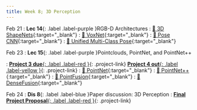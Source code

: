 ```yaml
---
title: Week 8; 3D Perception
---
```


Feb 21
: **Lec 14**{: .label .label-purple }RGB-D Architectures
  : [📃 3D ShapeNets](https://arxiv.org/abs/1406.5670){:target="_blank"}
  : [📃 VoxNet](https://graphics.stanford.edu/courses/cs233-21-spring/ReferencedPapers/voxnet_07353481.pdf){:target="_blank"}
  : [📃 Pose CNN](https://arxiv.org/abs/1711.00199){:target="_blank"}
  : [📃 Unified Multi-Class Pose](https://arxiv.org/abs/1803.08103){:target="_blank"}

Feb 23
: **Lec 15**{: .label .label-purple }Pointclouds, PointNet, and PointNet++
  <!-- : [Solution](#) -->
: [**Project 3 due**{: .label .label-red }](/projects/#project-3){: .project-link} [**Project 4 out**{: .label .label-yellow }](/projects/#project-4){: .project-link}
  : [📃 PointNet](https://arxiv.org/abs/1612.00593){:target="_blank"}
  : [📃 PointNet++](https://arxiv.org/abs/1706.02413){:target="_blank"}
  : [📃 PointFusion](https://openaccess.thecvf.com/content_cvpr_2018/papers/Xu_PointFusion_Deep_Sensor_CVPR_2018_paper.pdf){:target="_blank"}
  : [📃 DenseFusion](https://openaccess.thecvf.com/content_CVPR_2019/papers/Wang_DenseFusion_6D_Object_Pose_Estimation_by_Iterative_Dense_Fusion_CVPR_2019_paper.pdf){:target="_blank"}

Feb 24
: **Dis 8**{: .label .label-blue }Paper discussion: 3D Perception
: [**Final Project Proposal**{: .label .label-red }](/projects/#final-project){: .project-link}